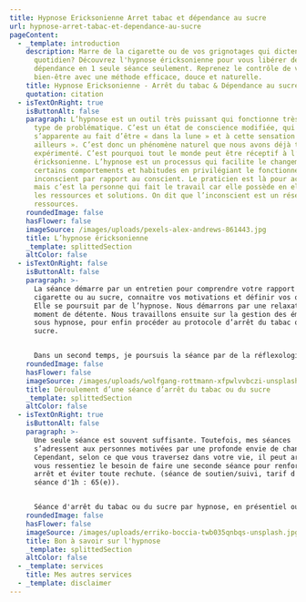 ```yaml
---
title: Hypnose Ericksonienne Arret tabac et dépendance au sucre
url: hypnose-arret-tabac-et-dependance-au-sucre
pageContent:
  - _template: introduction
    description: Marre de la cigarette ou de vos grignotages qui dictent votre
      quotidien? Découvrez l'hypnose éricksonienne pour vous libérer de votre
      dépendance en 1 seule séance seulement. Reprenez le contrôle de votre
      bien-être avec une méthode efficace, douce et naturelle.
    title: Hypnose Ericksonienne - Arrêt du tabac & Dépendance au sucre
    quotation: citation
  - isTextOnRight: true
    isButtonAlt: false
    paragraph: L’hypnose est un outil très puissant qui fonctionne très bien sur ce
      type de problématique. C’est un état de conscience modifiée, qui
      s’apparente au fait d’être « dans la lune » et à cette sensation d’être «
      ailleurs ». C’est donc un phénomène naturel que nous avons déjà tous
      expérimenté. C’est pourquoi tout le monde peut être réceptif à l’hypnose
      éricksonienne. L’hypnose est un processus qui facilite le changement de
      certains comportements et habitudes en privilégiant le fonctionnement
      inconscient par rapport au conscient. Le praticien est là pour accompagner
      mais c’est la personne qui fait le travail car elle possède en elle toutes
      les ressources et solutions. On dit que l’inconscient est un réservoir de
      ressources.
    roundedImage: false
    hasFlower: false
    imageSource: /images/uploads/pexels-alex-andrews-861443.jpg
    title: L’hypnose éricksonienne
    _template: splittedSection
    altColor: false
  - isTextOnRight: false
    isButtonAlt: false
    paragraph: >-
      La séance démarre par un entretien pour comprendre votre rapport à la
      cigarette ou au sucre, connaitre vos motivations et définir vos objectifs.
      Elle se poursuit par de l’hypnose. Nous démarrons par une relaxation et un
      moment de détente. Nous travaillons ensuite sur la gestion des émotions
      sous hypnose, pour enfin procéder au protocole d’arrêt du tabac ou du
      sucre.


      Dans un second temps, je poursuis la séance par de la réflexologie auriculaire. Je réalise une stimulation de plusieurs zones réflexes au niveau de l’oreille avec un stylet. Enfin, je termine la séance par la pose de graines auriculaires que vous garderez sur vous et pourrez stimuler vous-même. Cela vous permettra d’avoir une aide supplémentaire en rentrant chez vous, après la séance.
    roundedImage: false
    hasFlower: false
    imageSource: /images/uploads/wolfgang-rottmann-xfpwlvvbczi-unsplash.jpg
    title: Déroulement d’une séance d’arrêt du tabac ou du sucre
    _template: splittedSection
    altColor: false
  - isTextOnRight: true
    isButtonAlt: false
    paragraph: >-
      Une seule séance est souvent suffisante. Toutefois, mes séances
      s’adressent aux personnes motivées par une profonde envie de changement.
      Cependant, selon ce que vous traversez dans votre vie, il peut arriver que
      vous ressentiez le besoin de faire une seconde séance pour renforcer votre
      arrêt et éviter toute rechute. (séance de soutien/suivi, tarif d'une
      séance d'1h : 65(e)).


      Séance d'arrêt du tabac ou du sucre par hypnose, en présentiel ou à distance (en visio). Prévoir 1h30 à 2h.
    roundedImage: false
    hasFlower: false
    imageSource: /images/uploads/erriko-boccia-twb035qnbqs-unsplash.jpg
    title: Bon à savoir sur l'hypnose
    _template: splittedSection
    altColor: false
  - _template: services
    title: Mes autres services
  - _template: disclaimer
---
```

